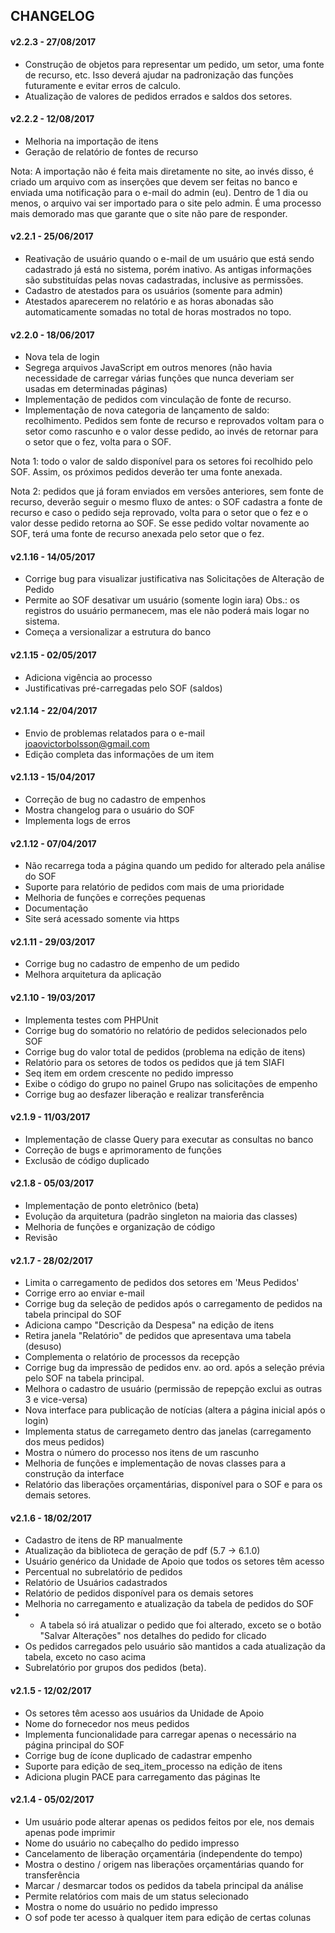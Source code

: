 ## CHANGELOG ##

#### v2.2.3 - 27/08/2017 ####
- Construção de objetos para representar um pedido, um setor, uma fonte de recurso, etc. Isso deverá ajudar na padronização das funções futuramente e evitar erros de calculo.
- Atualização de valores de pedidos errados e saldos dos setores.

#### v2.2.2 - 12/08/2017 ####
- Melhoria na importação de itens
- Geração de relatório de fontes de recurso

Nota: A importação não é feita mais diretamente no site, ao invés disso, é criado um arquivo com as inserções que devem ser feitas no banco e enviada uma notificação para o e-mail do admin (eu). Dentro de 1 dia ou menos, o arquivo vai ser importado para o site pelo admin. É uma processo mais demorado mas que garante que o site não pare de responder.

#### v2.2.1 - 25/06/2017 ####
- Reativação de usuário quando o e-mail de um usuário que está sendo cadastrado já está no sistema, porém inativo. As antigas informações são substituídas pelas novas cadastradas, inclusive as permissões.
- Cadastro de atestados para os usuários (somente para admin)
- Atestados aparecerem no relatório e as horas abonadas são automaticamente somadas no total de horas mostrados no topo.

#### v2.2.0 - 18/06/2017 ####
- Nova tela de login
- Segrega arquivos JavaScript em outros menores (não havia necessidade de carregar várias funções que nunca deveriam ser usadas em determinadas páginas)
- Implementação de pedidos com vinculação de fonte de recurso.
- Implementação de nova categoria de lançamento de saldo: recolhimento. Pedidos sem fonte de recurso e reprovados voltam para o setor como rascunho e o valor desse pedido, ao invés de retornar para o setor que o fez, volta para o SOF.

Nota 1: todo o valor de saldo disponível para os setores foi recolhido pelo SOF. Assim, os próximos pedidos deverão ter uma fonte anexada.

Nota 2: pedidos que já foram enviados em versões anteriores, sem fonte de recurso, deverão seguir o mesmo fluxo de antes: o SOF cadastra a fonte de recurso e caso o pedido seja reprovado, volta para o setor que o fez e o valor desse pedido retorna ao SOF. Se esse pedido voltar novamente ao SOF, terá uma fonte de recurso anexada pelo setor que o fez.

#### v2.1.16 - 14/05/2017 ####
- Corrige bug para visualizar justificativa nas Solicitações de Alteração de Pedido
- Permite ao SOF desativar um usuário (somente login iara) Obs.: os registros do usuário permanecem, mas ele não poderá mais logar no sistema.
- Começa a versionalizar a estrutura do banco

#### v2.1.15 - 02/05/2017 ####
- Adiciona vigência ao processo
- Justificativas pré-carregadas pelo SOF (saldos)

#### v2.1.14 - 22/04/2017 ####
- Envio de problemas relatados para o e-mail joaovictorbolsson@gmail.com
- Edição completa das informações de um item

#### v2.1.13 - 15/04/2017 ####
- Correção de bug no cadastro de empenhos
- Mostra changelog para o usuário do SOF
- Implementa logs de erros

#### v2.1.12 - 07/04/2017 ####
- Não recarrega toda a página quando um pedido for alterado pela análise do SOF
- Suporte para relatório de pedidos com mais de uma prioridade
- Melhoria de funções e correções pequenas
- Documentação
- Site será acessado somente via https

#### v2.1.11 - 29/03/2017 ####
- Corrige bug no cadastro de empenho de um pedido
- Melhora arquitetura da aplicação

#### v2.1.10 - 19/03/2017 ####
- Implementa testes com PHPUnit
- Corrige bug do somatório no relatório de pedidos selecionados pelo SOF
- Corrige bug do valor total de pedidos (problema na edição de itens)
- Relatório para os setores de todos os pedidos que já tem SIAFI
- Seq item em ordem crescente no pedido impresso
- Exibe o código do grupo no painel Grupo nas solicitações de empenho
- Corrige bug ao desfazer liberação e realizar transferência

#### v2.1.9 - 11/03/2017 ####
- Implementação de classe Query para executar as consultas no banco
- Correção de bugs e aprimoramento de funções
- Exclusão de código duplicado

#### v2.1.8 - 05/03/2017 ####
- Implementação de ponto eletrônico (beta)
- Evolução da arquitetura (padrão singleton na maioria das classes)
- Melhoria de funções e organização de código
- Revisão

#### v2.1.7 - 28/02/2017 ####
- Limita o carregamento de pedidos dos setores em 'Meus Pedidos'
- Corrige erro ao enviar e-mail
- Corrige bug da seleção de pedidos após o carregamento de pedidos na tabela principal do SOF
- Adiciona campo "Descrição da Despesa" na edição de itens
- Retira janela "Relatório" de pedidos que apresentava uma tabela (desuso)
- Complementa o relatório de processos da recepção
- Corrige bug da impressão de pedidos env. ao ord. após a seleção prévia pelo SOF na tabela principal.
- Melhora o cadastro de usuário (permissão de repepção exclui as outras 3 e vice-versa)
- Nova interface para publicação de notícias (altera a página inicial após o login)
- Implementa status de carregameto dentro das janelas (carregamento dos meus pedidos)
- Mostra o número do processo nos itens de um rascunho
- Melhoria de funções e implementação de novas classes para a construção da interface
- Relatório das liberações orçamentárias, disponível para o SOF e para os demais setores.

#### v2.1.6 - 18/02/2017 ####
- Cadastro de itens de RP manualmente
- Atualização da biblioteca de geração de pdf (5.7 -> 6.1.0)
- Usuário genérico da Unidade de Apoio que todos os setores têm acesso
- Percentual no subrelatório de pedidos
- Relatório de Usuários cadastrados
- Relatório de pedidos disponível para os demais setores
- Melhoria no carregamento e atualização da tabela de pedidos do SOF
- - A tabela só irá atualizar o pedido que foi alterado, exceto se o botão "Salvar Alterações" nos detalhes do pedido for clicado
- Os pedidos carregados pelo usuário são mantidos a cada atualização da tabela, exceto no caso acima 
- Subrelatório por grupos dos pedidos (beta).

#### v2.1.5 - 12/02/2017 ####
- Os setores têm acesso aos usuários da Unidade de Apoio
- Nome do fornecedor nos meus pedidos
- Implementa funcionalidade para carregar apenas o necessário na página principal do SOF
- Corrige bug de ícone duplicado de cadastrar empenho
- Suporte para edição de seq_item_processo na edição de itens
- Adiciona plugin PACE para carregamento das páginas lte

#### v2.1.4 - 05/02/2017 ####
- Um usuário pode alterar apenas os pedidos feitos por ele, nos demais apenas pode imprimir
- Nome do usuário no cabeçalho do pedido impresso
- Cancelamento de liberação orçamentária (independente do tempo)
- Mostra o destino / origem nas liberações orçamentárias quando for transferência
- Marcar / desmarcar todos os pedidos da tabela principal da análise
- Permite relatórios com mais de um status selecionado
- Mostra o nome do usuário no pedido impresso
- O sof pode ter acesso à qualquer item para edição de certas colunas
